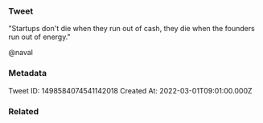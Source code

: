 ### Tweet
"Startups don't die when they run out of cash, they die when the founders run out of energy."

@naval

### Metadata
Tweet ID: 1498584074541142018
Created At: 2022-03-01T09:01:00.000Z

### Related

